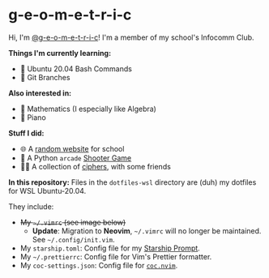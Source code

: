 # g-e-o-m-e-t-r-i-c

Hi, I'm [@g-e-o-m-e-t-r-i-c](https://github.com/g-e-o-m-e-t-r-i-c/g-e-o-m-e-t-r-i-c)! I'm a member of my school's Infocomm Club.

**Things I'm currently learning:**

-   🐧 Ubuntu 20.04 Bash Commands
-   🌳 Git Branches

**Also interested in:**

-   🧮 Mathematics (I especially like Algebra)
-   🎹 Piano

**Stuff I did:**

-   🌐 A [random website](https://github.com/g-e-o-m-e-t-r-i-c/final-web-project) for school
-   🐍 A Python `arcade` [Shooter Game](https://github.com/g-e-o-m-e-t-r-i-c/shooter-game)
-   👩‍💻 A collection of [ciphers](https://github.com/g-e-o-m-e-t-r-i-c/ciphers), with some friends

**In this repository:**
Files in the `dotfiles-wsl` directory are (duh) my dotfiles for WSL Ubuntu-20.04.

They include:

-   ~~My `~/.vimrc` (see image below)~~
	- **Update**: Migration to **Neovim**, `~/.vimrc` will no longer be maintained. See `~/.config/init.vim`.
-   My `starship.toml`: Config file for my [Starship Prompt](https://starship.rs/).
-   My `~/.prettierrc`: Config file for Vim's Prettier formatter.
-   My `coc-settings.json`: Config file for [`coc.nvim`](https://github.com/neoclide/coc.nvim/).

